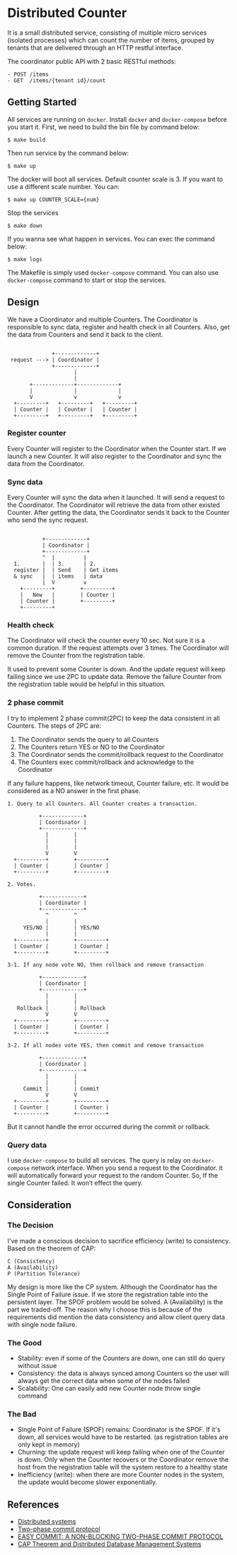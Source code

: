 # Distributed Counter

It is a small distributed service, consisting of multiple micro services (isolated processes) which can count the number of items, grouped by tenants that are delivered through an HTTP restful interface.

The coordinator public API with 2 basic RESTful methods:

```
- POST /items
- GET  /items/{tenant id}/count
```

## Getting Started

All services are running on `docker`. Install `docker` and `docker-compose` before you start it. First, we need to build the bin file by command below:

```
$ make build
```

Then run service by the command below:

```
$ make up
```

The docker will boot all services. Default counter scale is 3. If you want to use a different scale number. You can:

```
$ make up COUNTER_SCALE={num}
```

Stop the services

```
$ make down
```

If you wanna see what happen in services. You can exec the command below:

```
$ make logs
```

The Makefile is simply used `docker-compose` command. You can also use `docker-compose` command to start or stop the services.

## Design

We have a Coordinator and multiple Counters. The Coordinator is responsible to sync data, register and health check in all Counters. Also, get the data from Counters and send it back to the client.

```

              +-------------+
 request ---> | Coordinator |
              +-------------+
                     |
                     |
       +-------------+-------------+
       |             |             |
       V             v             v
  +---------+   +---------+   +---------+
  | Counter |   | Counter |   | Counter |
  +---------+   +---------+   +---------+

```

### Register counter

Every Counter will register to the Coordinator when the Counter start. If we launch a new Counter. It will also register to the Coordinator and sync the data from the Coordinator.

### Sync data

Every Counter will sync the data when it launched. It will send a request to the Coordinator. The Coordinator will retrieve the data from other existed Counter. After getting the data, the Coordinator sends it back to the Counter who send the sync request.

```

           +-------------+
           | Coordinator |
           +-------------+
           ^  |         |
  1.       |  | 3.      | 2.
  register |  | Send    | Get items 
  & sync   |  | items   | data
           |  V         v
    +---------+        +---------+
    |   New   |        | Counter |
    | Counter |        +---------+
    +---------+

```

### Health check

The Coordinator will check the counter every 10 sec. Not sure it is a common duration. If the request attempts over 3 times. The Coordinator will remove the Counter from the registration table.

It used to prevent some Counter is down. And the update request will keep failing since we use 2PC to update data. Remove the failure Counter from the registration table would be helpful in this situation.

### 2 phase commit

I try to implement 2 phase commit(2PC) to keep the data consistent in all Counters. The steps of 2PC are:

1. The Coordinator sends the query to all Counters
2. The Counters return YES or NO to the Coordinator
3. The Coordinator sends the commit/rollback request to the Coordinator
4. The Counters exec commit/rollback and acknowledge to the Coordinator

If any failure happens, like network timeout, Counter failure, etc. It would be considered as a NO answer in the first phase.

```
1. Query to all Counters. All Counter creates a transaction.

          +-------------+
          | Coordinator |
          +-------------+
            |        |
            |        |
            |        |
            V        V
  +---------+        +---------+
  | Counter |        | Counter |
  +---------+        +---------+

2. Votes.

          +-------------+
          | Coordinator |
          +-------------+
            ^        ^
            |        |
     YES/NO |        | YES/NO
            |        |
  +---------+        +---------+
  | Counter |        | Counter |
  +---------+        +---------+

3-1. If any node vote NO, then rollback and remove transaction

          +-------------+
          | Coordinator |
          +-------------+
            |        |
            |        |
   Rollback |        | Rollback
            V        V
  +---------+        +---------+
  | Counter |        | Counter |
  +---------+        +---------+

3-2. If all nodes vote YES, then commit and remove transaction

          +-------------+
          | Coordinator |
          +-------------+
            |        |
            |        |
     Commit |        | Commit
            V        V
  +---------+        +---------+
  | Counter |        | Counter |
  +---------+        +---------+

```

But it cannot handle the error occurred during the commit or rollback.

### Query data

I use `docker-compose` to build all services. The query is relay on `docker-compose` network interface. When you send a request to the Coordinator. it will automatically forward your request to the random Counter. So, If the single Counter failed. It won’t effect the query.

## Consideration

### The Decision

I've made a conscious decision to sacrifice efficiency (write) to consistency. Based on the theorem of CAP:

```
C (Consistency)
A (Availability)
P (Partition Tolerance)
```

My design is more like the CP system. Although the Coordinator has the Single Point of Failure issue. If we store the registration table into the persistent layer. The SPOF problem would be solved. A (Availability) is the part we traded-off. The reason why I choose this is because of the requirements did mention the data consistency and allow client query data with single node failure.

### The Good

- Stability: even if some of the Counters are down, one can still do query without issue
- Consistency: the data is always synced among Counters so the user will always get the correct data when some of the nodes failed
- Scalability: One can easily add new Counter node throw single command

### The Bad

- Single Point of Failure (SPOF) remains: Coordinator is the SPOF. If it's down, all services would have to be restarted. (as registration tables are only kept in memory)
- Churning: the update request will keep failing when one of the Counter is down. Only when the Counter recovers or the Coordinator remove the host from the registration table will the system restore to a healthy state
- Inefficiency (write): when there are more Counter nodes in the system, the update would become slower exponentially.

## References

- [Distributed systems](http://book.mixu.net/distsys/)
- [Two-phase commit protocol](https://en.wikipedia.org/wiki/Two-phase_commit_protocol)
- [EASY COMMIT: A NON-BLOCKING TWO-PHASE COMMIT PROTOCOL](https://pdfs.semanticscholar.org/fcf2/eda96a3e71cbb2efce558384dc39415251be.pdf)
- [CAP Theorem and Distributed Database Management Systems](https://towardsdatascience.com/cap-theorem-and-distributed-database-management-systems-5c2be977950e)